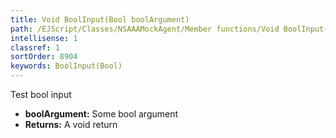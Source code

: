 ```yaml
---
title: Void BoolInput(Bool boolArgument)
path: /EJScript/Classes/NSAAAMockAgent/Member functions/Void BoolInput(Bool p_0)
intellisense: 1
classref: 1
sortOrder: 8904
keywords: BoolInput(Bool)
---
```



Test bool input



* **boolArgument:** Some bool argument
* **Returns:** A void return


